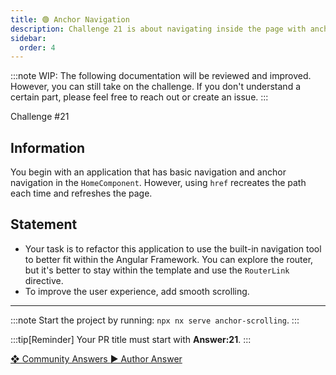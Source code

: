 ```yaml
---
title: 🟢 Anchor Navigation
description: Challenge 21 is about navigating inside the page with anchor
sidebar:
  order: 4
---
```


:::note
WIP: The following documentation will be reviewed and improved. However, you can still take on the challenge. If you don't understand a certain part, please feel free to reach out or create an issue.
:::

<div class="chip">Challenge #21</div>

## Information

You begin with an application that has basic navigation and anchor navigation in the `HomeComponent`. However, using `href` recreates the path each time and refreshes the page.

## Statement

- Your task is to refactor this application to use the built-in navigation tool to better fit within the Angular Framework. You can explore the router, but it's better to stay within the template and use the `RouterLink` directive.
- To improve the user experience, add smooth scrolling.

---

:::note
Start the project by running: `npx nx serve anchor-scrolling`.
:::

:::tip[Reminder]
Your PR title must start with <b>Answer:21</b>.
:::

<div class="article-footer">
  <a
    href="https://github.com/tomalaforge/angular-challenges/pulls?q=label%3A21+label%3Aanswer"
    alt="Anchor Navigation community solutions">
    ❖ Community Answers
  </a>
  <a
    href='https://github.com/tomalaforge/angular-challenges/pulls?q=label%3A21+label%3A"answer+author"'
    alt="Anchor Navigation solution author">
    ▶︎ Author Answer
  </a>
  </div>
